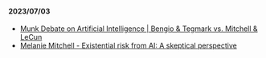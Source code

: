 #### 2023/07/03

* [Munk Debate on Artificial Intelligence | Bengio & Tegmark vs. Mitchell & LeCun](https://www.youtube.com/watch?v=144uOfr4SYA)
* [Melanie Mitchell - Existential risk from AI: A skeptical perspective](https://youtu.be/yi90lTPLx-8)

